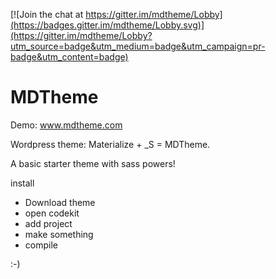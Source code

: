 
[![Join the chat at https://gitter.im/mdtheme/Lobby](https://badges.gitter.im/mdtheme/Lobby.svg)](https://gitter.im/mdtheme/Lobby?utm_source=badge&utm_medium=badge&utm_campaign=pr-badge&utm_content=badge)



MDTheme
===

Demo: www.mdtheme.com

Wordpress theme:
Materialize + _S = MDTheme.

A basic starter theme with sass powers!



install

* Download theme
* open codekit
* add project 
* make something 
* compile

:-)


